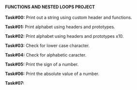 #### FUNCTIONS AND NESTED LOOPS PROJECT

**Task#00:** Print out a string using custom header and functions.

**Task#01:** Print alphabet using headers and prototypes.

**Task#02:** Print alphabet using headers and prototypes x10.

**Task#03:** Check for lower case character.

**Task#04:** Check for alphabetic caracter.

**Task#05:** Print the sign of a number.

**Task#06:** Print the absolute value of a number.

**Task#07:** 
